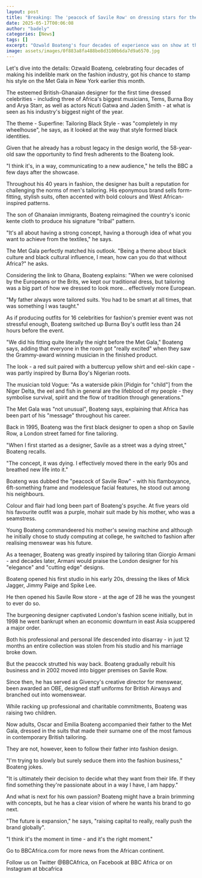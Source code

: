 ```yaml
---
layout: post
title: "Breaking: The 'peacock of Savile Row' on dressing stars for the Met Gala"
date: 2025-05-17T00:06:08
author: "badely"
categories: [News]
tags: []
excerpt: "Ozwald Boateng's four decades of experience was on show at the fashion world's biggest event."
image: assets/images/0f883a8fa488be8d3100b6da7d9a6570.jpg
---
```


Let's dive into the details: Ozwald Boateng, celebrating four decades of making his indelible mark on the fashion industry, got his chance to stamp his style on the Met Gala in New York earlier this month.

The esteemed British-Ghanaian designer for the first time dressed celebrities - including three of Africa's biggest musicians, Tems, Burna Boy and Arya Starr, as well as actors Ncuti Gatwa and Jaden Smith - at what is seen as his industry's biggest night of the year.

The theme - Superfine: Tailoring Black Style - was "completely in my wheelhouse", he says, as it looked at the way that style formed black identities.

Given that he already has a robust legacy in the design world, the 58-year-old saw the opportunity to find fresh adherents to the Boateng look. 

"I think it's, in a way, communicating to a new audience," he tells the BBC a few days after the showcase.

Throughout his 40 years in fashion, the designer has built a reputation for challenging the norms of men's tailoring. His eponymous brand sells form-fitting, stylish suits, often accented with bold colours and West African-inspired patterns.

The son of Ghanaian immigrants, Boateng reimagined the country's iconic kente cloth to produce his signature "tribal" pattern.

"It's all about having a strong concept, having a thorough idea of what you want to achieve from the textiles," he says.

The Met Gala perfectly matched his outlook. "Being a theme about black culture and black cultural influence, I mean, how can you do that without Africa?" he asks.

Considering the link to Ghana, Boateng explains: "When we were colonised by the Europeans or the Brits, we kept our traditional dress, but tailoring was a big part of how we dressed to look more... effectively more European. 

"My father always wore tailored suits. You had to be smart at all times, that was something I was taught."

As if producing outfits for 16 celebrities for fashion's premier event was not stressful enough, Boateng switched up Burna Boy's outfit less than 24 hours before the event.

"We did his fitting quite literally the night before the Met Gala," Boateng says, adding that everyone in the room got "really excited" when they saw the Grammy-award winning musician in the finished product.

The look -  a red suit paired with a buttercup yellow shirt and eel-skin cape - was partly inspired by Burna Boy's Nigerian roots. 

The musician told Vogue: "As a waterside pikin [Pidgin for "child"] from the Niger Delta, the eel and fish in general are the lifeblood of my people - they symbolise survival, spirit and the flow of tradition through generations."

The Met Gala was "not unusual", Boateng says, explaining that Africa has been part of his "message" throughout his career.

Back in 1995, Boateng was the first black designer to open a shop on Savile Row, a London street famed for fine tailoring.

"When I first started as a designer, Savile as a street was a dying street," Boateng recalls.

"The concept, it was dying. I effectively moved there in the early 90s and breathed new life into it."

Boateng was dubbed the "peacock of Savile Row" - with his flamboyance, 6ft-something frame and modelesque facial features, he stood out among his neighbours.

Colour and flair had long been part of Boateng's psyche. At five years old his favourite outfit was a purple, mohair suit made by his mother, who was a seamstress.

Young Boateng commandeered his mother's sewing machine and although he initially chose to study computing at college, he switched to fashion after realising menswear was his future.

As a teenager, Boateng was greatly inspired by tailoring titan Giorgio Armani - and decades later, Armani would praise the London designer for his "elegance" and "cutting edge" designs.

Boateng opened his first studio in his early 20s, dressing the likes of Mick Jagger, Jimmy Paige and Spike Lee.

He then opened his Savile Row store - at the age of 28 he was the youngest to ever do so.

The burgeoning designer captivated London's fashion scene initially, but in 1998 he went bankrupt when an economic downturn in east Asia scuppered a major order. 

Both his professional and personal life descended into disarray - in just 12 months an entire collection was stolen from his studio and his marriage broke down.

But the peacock strutted his way back. Boateng gradually rebuilt his business and in 2002 moved into bigger premises on Savile Row.

Since then, he has served as Givency's creative director for menswear, been awarded an OBE, designed staff uniforms for British Airways and branched out into womenswear.

While racking up professional and charitable commitments, Boateng was raising two children.

Now adults, Oscar and Emilia Boateng accompanied their father to the Met Gala, dressed in the suits that made their surname one of the most famous in contemporary British tailoring. 

They are not, however, keen to follow their father into fashion design.

"I'm trying to slowly but surely seduce them into the fashion business," Boateng jokes.

"It is ultimately their decision to decide what they want from their life. If they find something they're passionate about in a way I have, I am happy."

And what is next for his own passion? Boateng might have a brain brimming with concepts, but he has a clear vision of where he wants his brand to go next.

"The future is expansion," he says, "raising capital to really, really push the brand globally".

"I think it's the moment in time - and it's the right moment."

Go to BBCAfrica.com for more news from the African continent.

Follow us on Twitter @BBCAfrica, on Facebook at BBC Africa or on Instagram at bbcafrica

